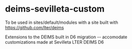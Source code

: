 deims-sevilleta-custom
======================

To be used in sites/default/modules with a site built with https://github.com/lter/deims

Extensions to the DEIMS built in D6 migration -- accomodate customizations made at
Sevilleta LTER DEIMS D6
